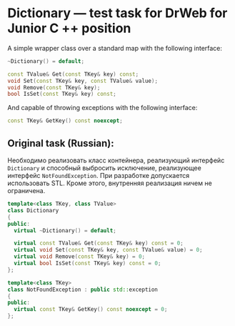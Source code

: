 # Dictionary — test task for DrWeb for Junior C ++ position

A simple wrapper class over a standard map with the following interface:

```cpp
~Dictionary() = default;

const TValue& Get(const TKey& key) const;
void Set(const TKey& key, const TValue& value);
void Remove(const TKey& key); 
bool IsSet(const TKey& key) const;
```


And capable of throwing exceptions with the following interface:

```cpp
const TKey& GetKey() const noexcept;
```

## Original task (Russian):

Необходимо реализовать класс контейнера, реализующий интерфейс `Dictionary` и способный выбросить исключение, реализующее интерфейс `NotFoundException`. 
При разработке допускается использовать STL. Кроме этого, внутренняя реализация ничем не ограничена.

```cpp
template<class TKey, class TValue>
class Dictionary
{
public:
  virtual ~Dictionary() = default;

  virtual const TValue& Get(const TKey& key) const = 0;
  virtual void Set(const TKey& key, const TValue& value) = 0;
  virtual void Remove(const TKey& key) = 0;
  virtual bool IsSet(const TKey& key) const = 0;
};
```
```cpp
template<class TKey>
class NotFoundException : public std::exception
{
public:
  virtual const TKey& GetKey() const noexcept = 0;
};
```